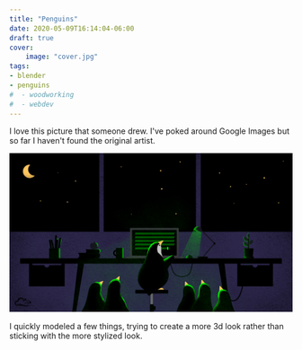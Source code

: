 ```yaml
---
title: "Penguins"
date: 2020-05-09T16:14:04-06:00
draft: true
cover:
    image: "cover.jpg"
tags:
- blender
- penguins
#  - woodworking
#  - webdev
---
```


I love this picture that someone drew.
I've poked around Google Images but so far I haven't found the original artist.

![drawing](reference.png)

I quickly modeled a few things, trying to create a more 3d look rather than sticking with the more stylized look.

